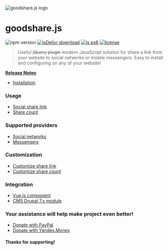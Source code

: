 ![goodshare.js logo](https://user-images.githubusercontent.com/11155743/31406128-fc67d706-ae08-11e7-9a97-5f10a7006b31.jpg)

# goodshare.js

![npm version](https://badge.fury.io/js/goodshare.js.svg) [![jsDelivr download](https://data.jsdelivr.com/v1/package/npm/goodshare.js/badge?style=rounded)](https://www.jsdelivr.com/package/npm/goodshare.js) [![js es6](https://img.shields.io/badge/ECMAScript-6+-blue.svg?style=flat)](https://vuejs.org) [![license](https://img.shields.io/badge/license-MIT-yellow.svg?style=flat)](https://github.com/koddr/vue-goodshare/blob/master/LICENSE.md)

> Useful ~~jQuery plugin~~ modern JavaScript solution for share a link from your website to social networks or mobile messengers. Easy to install and configuring on any of your website!

**[Release Notes](https://github.com/koddr/goodshare.js/releases)**

- [Installation](installation.md)

### Usage

- [Social share link](usage-social-share-link.md)
- [Share count](usage-share-count.md)

### Supported providers

- [Social networks](supported-social-networks.md)
- [Messengers](supported-social-messengers.md)

### Customization

- [Customize share link](customization-customize-share-link.md)
- [Customize share count](customization-customize-share-count.md)

### Integration

- [Vue.js component](https://github.com/koddr/vue-goodshare)
- [CMS Drupal 7.x module](https://github.com/nosov33/drupal_goodshare)

### Your assistance will help make project even better!
 
- [Donate with PayPal](https://www.paypal.me/koddr/9.99usd)
- [Donate with Yandex.Money](https://money.yandex.ru/to/41001601525977/599)
 
#### Thanks for supporting!